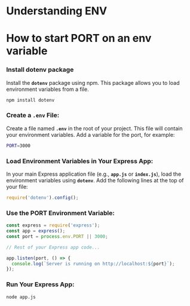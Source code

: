 # Understanding ENV

# How to start PORT on an env variable

### Install dotenv package

Install the **`dotenv`** package using npm. This package allows you to load environment variables from a file.

```bash
npm install dotenv
```

### **Create a `.env` File:**

Create a file named **`.env`** in the root of your project. This file will contain your environment variables. Add a variable for the port, for example:

```bash
PORT=3000
```

### **Load Environment Variables in Your Express App:**

In your main Express application file (e.g., **`app.js`** or **`index.js`**), load the environment variables using **`dotenv`**. Add the following lines at the top of your file:

```jsx
require('dotenv').config();
```

### **Use the PORT Environment Variable:**

```jsx
const express = require('express');
const app = express();
const port = process.env.PORT || 3000;

// Rest of your Express app code...

app.listen(port, () => {
  console.log(`Server is running on http://localhost:${port}`);
});
```

### **Run Your Express App:**

```bash
node app.js
```